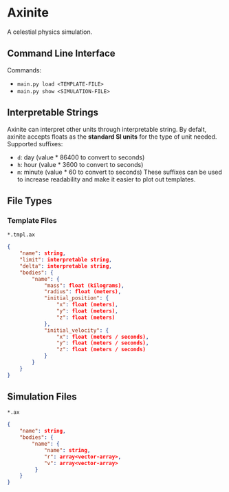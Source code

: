 # Axinite
A celestial physics simulation.
## Command Line Interface
Commands:
- `main.py load <TEMPLATE-FILE>`
- `main.py show <SIMULATION-FILE>`
## Interpretable Strings
Axinite can interpret other units through interpretable string. By defalt, axinite accepts floats as the **standard SI units** for the type of unit needed. Supported suffixes:
- `d`: day (value * 86400 to convert to seconds)
- `h`: hour (value * 3600 to convert to seconds)
- `m`: minute (value * 60 to convert to seconds)
These suffixes can be used to increase readability and make it easier to plot out templates.
## File Types
### Template Files
`*.tmpl.ax`
```json
{
    "name": string,
    "limit": interpretable string,
    "delta": interpretable string,
    "bodies": {
        "name": {
            "mass": float (kilograms),
            "radius": float (meters),
            "initial_position": {
                "x": float (meters),
                "y": float (meters),
                "z": float (meters)
            },
            "initial_velocity": {
                "x": float (meters / seconds),
                "y": float (meters / seconds),
                "z": float (meters / seconds)
            }
        }
    }
}
```
## Simulation Files
`*.ax`
```json
{
    "name": string,
    "bodies": {
        "name": {
            "name": string,
            "r": array<vector-array>,
            "v": array<vector-array>
         }
    }
}
```
